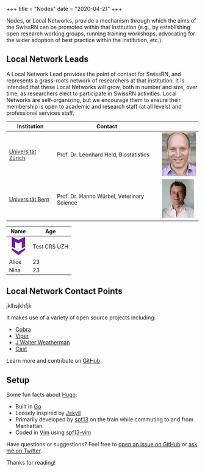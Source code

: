 +++
title = "Nodes"
date = "2020-04-21"
+++


 Nodes, or Local Networks, provide a mechanism through which the aims of the SwissRN can be promoted within that institution (e.g., by establishing open research working groups, running training workshops, advocating for the wider adoption of best practice within the institution, etc.).


## Local Network Leads
A Local Network Lead provides the point of contact for SwissRN, and represents a grass-roots network of researchers at that institution. It is intended that these Local Networks will grow, both in number and size, over time, as researchers elect to participate in SwissRN activities. Local Networks are self-organizing, but we encourage them to ensure their membership is open to academic and research staff (at all levels) and professional services staff.

Institution|   Contact   |  |
--------------|-------------|---|
[Universität Zürich](https://www.crs.uzh.ch)| Prof. Dr. Leonhard Held, Biostatistics |![alt text](./../img/pic_leoheld.jpg "Logo Title Text 1")  |
[Universität Bern](https://www.dcr-vph.unibe.ch/ueber_uns/personen/prof_dr_wuerbel_hanno/index_ger.html)| Prof. Dr. Hanno Würbel, Veterinary Science           |![alt text](./../img/pic_HannoWuerbel.jpg)  |




   Name | Age
--------|------
    ![alt text](https://github.com/adam-p/markdown-here/raw/master/src/common/images/icon48.png "Logo Title Text 1") | Test CRS UZH
  Alice | 23
  Nina | 23


## Local Network Contact Points
jklhsjkhfjk

It makes use of a variety of open source projects including:

* [Cobra](https://github.com/spf13/cobra)
* [Viper](https://github.com/spf13/viper)
* [J Walter Weatherman](https://github.com/spf13/jWalterWeatherman)
* [Cast](https://github.com/spf13/cast)

Learn more and contribute on [GitHub](https://github.com/spf13).

## Setup

Some fun facts about [Hugo](http://gohugo.io/):

* Built in [Go](http://golang.org/)
* Loosely inspired by [Jekyll](http://jekyllrb.com/)
* Primarily developed by [spf13](http://spf13.com/) on the train while commuting to and from Manhattan.
* Coded in [Vim](http://vim.org) using [spf13-vim](http://vim.spf13.com/)

Have questions or suggestions? Feel free to [open an issue on GitHub](https://github.com/spf13/hugo/issues/new) or [ask me on Twitter](https://twitter.com/spf13).

Thanks for reading!

